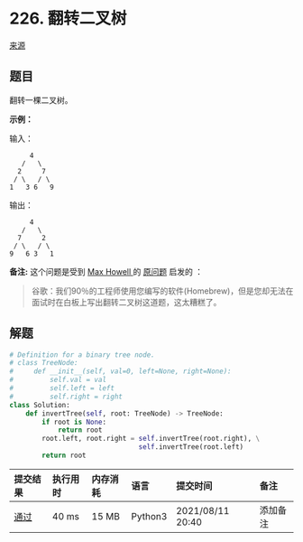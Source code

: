 # 226. 翻转二叉树

[来源](https://leetcode-cn.com/problems/invert-binary-tree/)

## 题目

翻转一棵二叉树。

**示例：**

输入：

```
     4
   /   \
  2     7
 / \   / \
1   3 6   9
```

输出：

```
     4
   /   \
  7     2
 / \   / \
9   6 3   1
```

**备注:**
这个问题是受到 [Max Howell ](https://twitter.com/mxcl)的 [原问题](https://twitter.com/mxcl/status/608682016205344768) 启发的 ：

> 谷歌：我们90％的工程师使用您编写的软件(Homebrew)，但是您却无法在面试时在白板上写出翻转二叉树这道题，这太糟糕了。

## 解题

```python
# Definition for a binary tree node.
# class TreeNode:
#     def __init__(self, val=0, left=None, right=None):
#         self.val = val
#         self.left = left
#         self.right = right
class Solution:
    def invertTree(self, root: TreeNode) -> TreeNode:
        if root is None:
            return root
        root.left, root.right = self.invertTree(root.right), \
                                self.invertTree(root.left)
        return root
```

| 提交结果                                                     | 执行用时 | 内存消耗 | 语言    | 提交时间         | 备注     |
| :----------------------------------------------------------- | :------- | :------- | :------ | :--------------- | :------- |
| [通过](https://leetcode-cn.com/submissions/detail/205866112/) | 40 ms    | 15 MB    | Python3 | 2021/08/11 20:40 | 添加备注 |